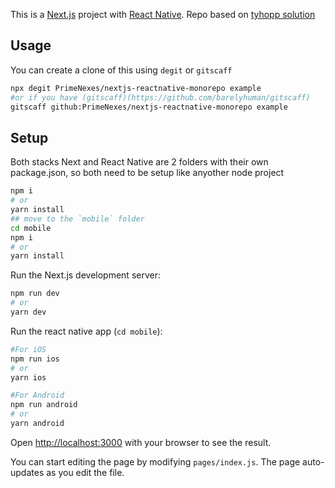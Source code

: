 This is a [Next.js](https://nextjs.org/) project with [React Native](https://reactnative.dev/). Repo based on [tyhopp solution](https://tyhopp.com/notes/monorepos-next-js-react-native)


## Usage

You can create a clone of this using `degit` or `gitscaff` 

```sh
npx degit PrimeNexes/nextjs-reactnative-monorepo example
#or if you have (gitscaff)(https://github.com/barelyhuman/gitscaff) 
gitscaff github:PrimeNexes/nextjs-reactnative-monorepo example
```

## Setup 

Both stacks Next and React Native are 2 folders with their own package.json, so both need to be setup like anyother node project

```sh
npm i
# or
yarn install 
## move to the `mobile` folder
cd mobile 
npm i
# or
yarn install 
```


Run the Next.js development server:

```bash
npm run dev
# or
yarn dev
```

Run the react native app (`cd mobile`):

```bash
#For iOS
npm run ios
# or
yarn ios

#For Android
npm run android
# or
yarn android
```

Open [http://localhost:3000](http://localhost:3000) with your browser to see the result.

You can start editing the page by modifying `pages/index.js`. The page auto-updates as you edit the file.